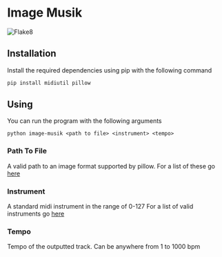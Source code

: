 # Image Musik

![Flake8](https://github.com/alegemaate/image-musik/workflows/flake8/badge.svg)

## Installation

Install the required dependencies using pip with the following command

```sh
pip install midiutil pillow
```

## Using

You can run the program with the following arguments

```
python image-musik <path to file> <instrument> <tempo>
```

### Path To File

A valid path to an image format supported by pillow.
For a list of these go [here](https://pillow.readthedocs.io/en/stable/handbook/image-file-formats.html)

### Instrument

A standard midi instrument in the range of 0-127
For a list of valid instruments go [here](https://en.wikipedia.org/wiki/General_MIDI#Program_change_events)

### Tempo

Tempo of the outputted track. Can be anywhere from 1 to 1000 bpm
